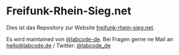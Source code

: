 # Freifunk-Rhein-Sieg.net

Dies ist das Repository zur Website [freifunk-rhein-sieg.net](https://freifunk-rhein-sieg.net).

Es wird maintained von [@labcode-de](https://github.com/labcode-de). Bei Fragen gerne ne Mail an [hello@labcode.de](mailto:hello@labcode.de) / Twitter: [@labcode_de](https://twitter.com/labcode_de)